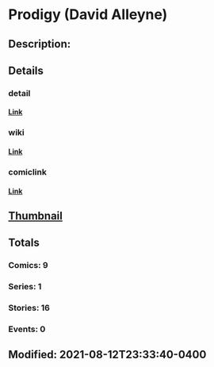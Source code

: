 # Prodigy (David Alleyne)
## Description: 
## Details
### detail
#### [Link](http://marvel.com/characters/1805/prodigy?utm_campaign=apiRef&utm_source=225578a89fc76f3d20fbffda5d17a88d)
### wiki
#### [Link](http://marvel.com/universe/Prodigy%20(David%20Alleyne)?utm_campaign=apiRef&utm_source=225578a89fc76f3d20fbffda5d17a88d)
### comiclink
#### [Link](http://marvel.com/comics/characters/1014434/prodigy_david_alleyne?utm_campaign=apiRef&utm_source=225578a89fc76f3d20fbffda5d17a88d)
## [Thumbnail](http://i.annihil.us/u/prod/marvel/i/mg/b/40/image_not_available.jpg)
## Totals
### Comics: 9
### Series: 1
### Stories: 16
### Events: 0
## Modified: 2021-08-12T23:33:40-0400